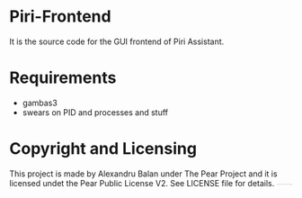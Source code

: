 # Piri-Frontend
It is the source code for the GUI frontend of Piri Assistant.

# Requirements
* gambas3
* swears on PID and processes and stuff

# Copyright and Licensing
This project is made by Alexandru Balan under The Pear Project and it is licensed undet the Pear Public License V2.
See LICENSE file for details.
<sub><sup><sub><sup><sub><sup><sub><sup><sub><sup><sub><sup><sub><sup><sub><sup>I hope Amy won't clain that this is also her code lmao. You do not know gambas Amy</sup></sub></sup></sub></sup></sub></sup></sub></sup></sub></sup></sub></sup></sub></sup></sub>

